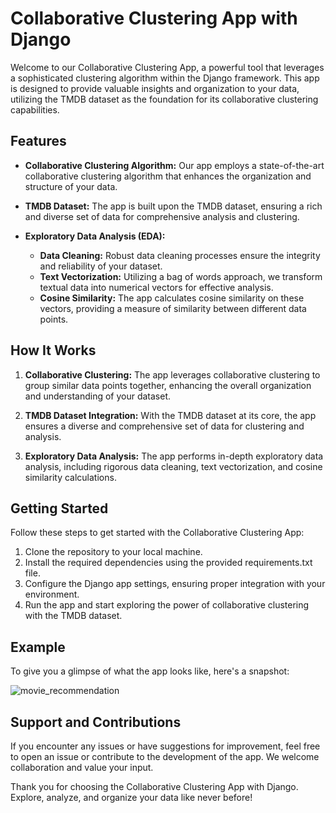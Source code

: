 # Collaborative Clustering App with Django

Welcome to our Collaborative Clustering App, a powerful tool that leverages a sophisticated clustering algorithm within the Django framework. This app is designed to provide valuable insights and organization to your data, utilizing the TMDB dataset as the foundation for its collaborative clustering capabilities.

## Features

- **Collaborative Clustering Algorithm:** Our app employs a state-of-the-art collaborative clustering algorithm that enhances the organization and structure of your data.
  
- **TMDB Dataset:** The app is built upon the TMDB dataset, ensuring a rich and diverse set of data for comprehensive analysis and clustering.

- **Exploratory Data Analysis (EDA):**
  - **Data Cleaning:** Robust data cleaning processes ensure the integrity and reliability of your dataset.
  - **Text Vectorization:** Utilizing a bag of words approach, we transform textual data into numerical vectors for effective analysis.
  - **Cosine Similarity:** The app calculates cosine similarity on these vectors, providing a measure of similarity between different data points.

## How It Works

1. **Collaborative Clustering:** The app leverages collaborative clustering to group similar data points together, enhancing the overall organization and understanding of your dataset.

2. **TMDB Dataset Integration:** With the TMDB dataset at its core, the app ensures a diverse and comprehensive set of data for clustering and analysis.

3. **Exploratory Data Analysis:** The app performs in-depth exploratory data analysis, including rigorous data cleaning, text vectorization, and cosine similarity calculations.

## Getting Started

Follow these steps to get started with the Collaborative Clustering App:

1. Clone the repository to your local machine.
2. Install the required dependencies using the provided requirements.txt file.
3. Configure the Django app settings, ensuring proper integration with your environment.
4. Run the app and start exploring the power of collaborative clustering with the TMDB dataset.

## Example

To give you a glimpse of what the app looks like, here's a snapshot:

![movie_recommendation](https://github.com/ananty1/Movie_Recommendation/assets/105732693/b03ff202-a0e8-4580-88d3-3a32182c8660)
## Support and Contributions

If you encounter any issues or have suggestions for improvement, feel free to open an issue or contribute to the development of the app. We welcome collaboration and value your input.

Thank you for choosing the Collaborative Clustering App with Django. Explore, analyze, and organize your data like never before!
